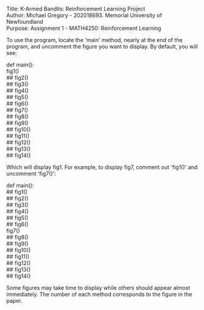 Title: K-Armed Bandits: Reinforcement Learning Project   
Author: Michael Gregory - 202018693. Memorial University of Newfoundland  
Purpose: Assignment 1 - MATH4250: Reinforcement Learning  

To use the program, locate the 'main' method, nearly at the end of the program, and uncomment the figure you want to display. By default, you will see:

def main():  
    fig1()  
\##    fig2()  
\##    fig3()  
\##    fig4()  
\##    fig5()  
\##    fig6()  
\##    fig7()  
\##    fig8()  
\##    fig9()  
\##    fig10()  
\##    fig11()  
\##    fig12()  
\##    fig13()  
\##    fig14()  

Which will display fig1. For example, to display fig7, comment out 'fig1()' and uncomment 'fig7()':

def main():  
\##    fig1()  
\##    fig2()  
\##    fig3()  
\##    fig4()  
\##    fig5()  
\##    fig6()  
    fig7()  
\##    fig8()  
\##    fig9()  
\##    fig10()  
\##    fig11()  
\##    fig12()  
\##    fig13()  
\##    fig14()  

Some figures may take time to display while others should appear almost immediately. The number of each method corresponds to the figure in the paper.
